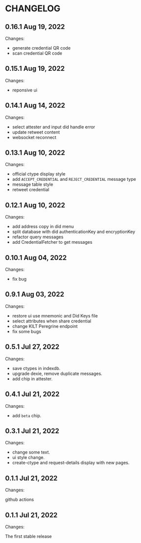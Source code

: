 # CHANGELOG

## 0.16.1 Aug 19, 2022

Changes:

- generate credential QR code
- scan credential QR code

## 0.15.1 Aug 19, 2022

Changes:

- reponsive ui

## 0.14.1 Aug 14, 2022

Changes:

- select attester and input did handle error
- update retweet content
- websocket reconnect

## 0.13.1 Aug 10, 2022

Changes:

- official ctype display style
- add `ACCEPT_CREDENTIAL` and `REJECT_CREDENTIAL` message type
- message table style
- retweet credential

## 0.12.1 Aug 10, 2022

Changes:

- add address copy in did menu
- split database with did authenticationKey and encryptionKey
- refactor query messages
- add CredentialFetcher to get messages

## 0.10.1 Aug 04, 2022

Changes:

- fix bug

## 0.9.1 Aug 03, 2022

Changes:

- restore ui use mnemonic and Did Keys file
- select attributes when share credential
- change KILT Peregrine endpoint
- fix some bugs

## 0.5.1 Jul 27, 2022

Changes:

- save ctypes in indexdb.
- upgrade dexie, remove duplicate messages.
- add chip in attester.

## 0.4.1 Jul 21, 2022

Changes:

- add `beta` chip.

## 0.3.1 Jul 21, 2022

Changes:

- change some text.
- ui style change.
- create-ctype and request-details display with new pages.


## 0.1.1 Jul 21, 2022

Changes:

github actions


## 0.1.1 Jul 21, 2022

Changes:

The first stable release
